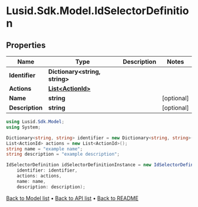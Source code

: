 # Lusid.Sdk.Model.IdSelectorDefinition

## Properties

Name | Type | Description | Notes
------------ | ------------- | ------------- | -------------
**Identifier** | **Dictionary&lt;string, string&gt;** |  | 
**Actions** | [**List&lt;ActionId&gt;**](ActionId.md) |  | 
**Name** | **string** |  | [optional] 
**Description** | **string** |  | [optional] 

```csharp
using Lusid.Sdk.Model;
using System;

Dictionary<string, string> identifier = new Dictionary<string, string>();
List<ActionId> actions = new List<ActionId>();
string name = "example name";
string description = "example description";

IdSelectorDefinition idSelectorDefinitionInstance = new IdSelectorDefinition(
    identifier: identifier,
    actions: actions,
    name: name,
    description: description);
```

[Back to Model list](../README.md#documentation-for-models) &#8226; [Back to API list](../README.md#documentation-for-api-endpoints) &#8226; [Back to README](../README.md)
